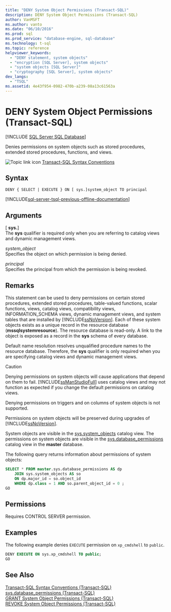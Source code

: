 ```yaml
---
title: "DENY System Object Permissions (Transact-SQL)"
description: DENY System Object Permissions (Transact-SQL)
author: VanMSFT
ms.author: vanto
ms.date: "06/10/2016"
ms.prod: sql
ms.prod_service: "database-engine, sql-database"
ms.technology: t-sql
ms.topic: reference
helpviewer_keywords:
  - "DENY statement, system objects"
  - "encryption [SQL Server], system objects"
  - "system objects [SQL Server]"
  - "cryptography [SQL Server], system objects"
dev_langs:
  - "TSQL"
ms.assetid: 4e43f954-0982-470b-a239-08a13c61563a
---
```

# DENY System Object Permissions (Transact-SQL)
[!INCLUDE [SQL Server SQL Database](../../includes/applies-to-version/sql-asdb.md)]

  Denies permissions on system objects such as stored procedures, extended stored procedures, functions, and views.  
  
 ![Topic link icon](../../database-engine/configure-windows/media/topic-link.gif "Topic link icon") [Transact-SQL Syntax Conventions](../../t-sql/language-elements/transact-sql-syntax-conventions-transact-sql.md)  
  
## Syntax  
  
```syntaxsql
DENY { SELECT | EXECUTE } ON [ sys.]system_object TO principal   
```  
  
[!INCLUDE[sql-server-tsql-previous-offline-documentation](../../includes/sql-server-tsql-previous-offline-documentation.md)]

## Arguments
 [ **sys.**]  
 The **sys** qualifier is required only when you are referring to catalog views and dynamic management views.  
  
 *system_object*  
 Specifies the object on which permission is being denied.  
  
 *principal*  
 Specifies the principal from which the permission is being revoked.  
  
## Remarks  
 This statement can be used to deny permissions on certain stored procedures, extended stored procedures, table-valued functions, scalar functions, views, catalog views, compatibility views, INFORMATION_SCHEMA views, dynamic management views, and system tables that are installed by [!INCLUDE[ssNoVersion](../../includes/ssnoversion-md.md)]. Each of these system objects exists as a unique record in the resource database (**mssqlsystemresource**). The resource database is read-only. A link to the object is exposed as a record in the **sys** schema of every database.  
  
 Default name resolution resolves unqualified procedure names to the resource database. Therefore, the **sys** qualifier is only required when you are specifying catalog views and dynamic management views.  
  
> [!CAUTION]  
>  Denying permissions on system objects will cause applications that depend on them to fail. [!INCLUDE[ssManStudioFull](../../includes/ssmanstudiofull-md.md)] uses catalog views and may not function as expected if you change the default permissions on catalog views.  
  
 Denying permissions on triggers and on columns of system objects is not supported.  
  
 Permissions on system objects will be preserved during upgrades of [!INCLUDE[ssNoVersion](../../includes/ssnoversion-md.md)].  
  
 System objects are visible in the [sys.system_objects](../../relational-databases/system-catalog-views/sys-system-objects-transact-sql.md) catalog view. The permissions on system objects are visible in the [sys.database_permissions](../../relational-databases/system-catalog-views/sys-database-permissions-transact-sql.md) catalog view in the **master** database.  
  
 The following query returns information about permissions of system objects:  
  
```sql
SELECT * FROM master.sys.database_permissions AS dp   
    JOIN sys.system_objects AS so  
    ON dp.major_id = so.object_id  
    WHERE dp.class = 1 AND so.parent_object_id = 0 ;  
GO  
```  
  
## Permissions  
 Requires CONTROL SERVER permission.  
  
## Examples  
 The following example denies `EXECUTE` permission on `xp_cmdshell` to `public`.  
  
```sql
DENY EXECUTE ON sys.xp_cmdshell TO public;  
GO  
```  
  
## See Also  
 [Transact-SQL Syntax Conventions &#40;Transact-SQL&#41;](../../t-sql/language-elements/transact-sql-syntax-conventions-transact-sql.md)   
 [sys.database_permissions &#40;Transact-SQL&#41;](../../relational-databases/system-catalog-views/sys-database-permissions-transact-sql.md)   
 [GRANT System Object Permissions &#40;Transact-SQL&#41;](../../t-sql/statements/grant-system-object-permissions-transact-sql.md)   
 [REVOKE System Object Permissions &#40;Transact-SQL&#41;](../../t-sql/statements/revoke-system-object-permissions-transact-sql.md)  
  
  
